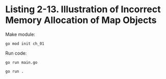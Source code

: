 # Listing 2-13. Illustration of Incorrect Memory Allocation of Map Objects

Make module:

```
go mod init ch_01 
```

Run code:

```
go run main.go
```

```
go run .
```
